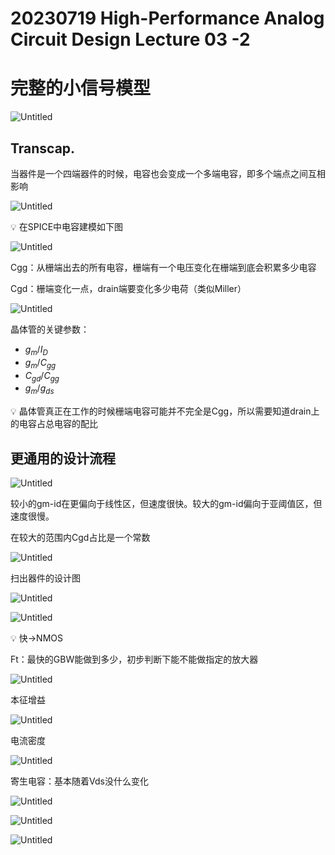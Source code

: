 # 20230719 High-Performance Analog Circuit Design Lecture 03 -2

# 完整的小信号模型

![Untitled](IMAGE/Untitled.png)

## Transcap.

当器件是一个四端器件的时候，电容也会变成一个多端电容，即多个端点之间互相影响

![Untitled](IMAGE/Untitled%201.png)

<aside>
💡 在SPICE中电容建模如下图

</aside>

![Untitled](IMAGE/Untitled%202.png)

Cgg：从栅端出去的所有电容，栅端有一个电压变化在栅端到底会积累多少电容

Cgd：栅端变化一点，drain端要变化多少电荷（类似Miller）

![Untitled](IMAGE/Untitled%203.png)

晶体管的关键参数：

- $g_m/I_D$
- $g_m/C_{gg}$
- $C_{gd}/C_{gg}$
- $g_m/g_{ds}$

<aside>
💡 晶体管真正在工作的时候栅端电容可能并不完全是Cgg，所以需要知道drain上的电容占总电容的配比

</aside>

## 更通用的设计流程

![Untitled](IMAGE/Untitled%204.png)

较小的gm-id在更偏向于线性区，但速度很快。较大的gm-id偏向于亚阈值区，但速度很慢。

在较大的范围内Cgd占比是一个常数

![Untitled](IMAGE/Untitled%205.png)

扫出器件的设计图

![Untitled](IMAGE/Untitled%206.png)

![Untitled](IMAGE/Untitled%207.png)

<aside>
💡 快→NMOS

</aside>

Ft：最快的GBW能做到多少，初步判断下能不能做指定的放大器

![Untitled](IMAGE/Untitled%208.png)

本征增益

![Untitled](IMAGE/Untitled%209.png)

电流密度

![Untitled](IMAGE/Untitled%2010.png)

寄生电容：基本随着Vds没什么变化

![Untitled](IMAGE/Untitled%2011.png)

![Untitled](IMAGE/Untitled%2012.png)

![Untitled](IMAGE/Untitled%2013.png)
